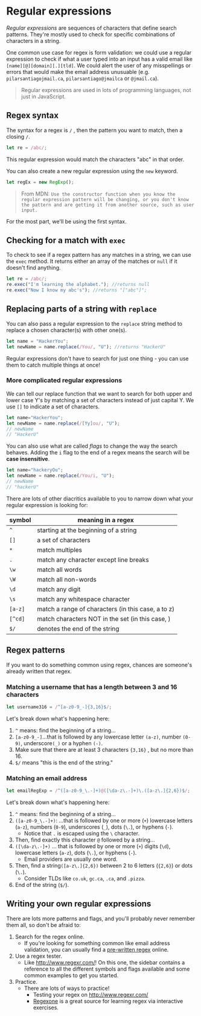   <!-- Student takeaway -->
  <!-- By the end of this lesson, the student should know:
  - What a regular expression is.
  - When to use a regular expression.
  - Some common methods that take regular expressions (e.g. exec and replace).
  - How to build a regex.
  - Where to check or find a regex.
  - There are a plenty of common regex snippets out in the world.
  -->

# Regular expressions

_Regular expressions_ are sequences of characters that define search patterns. They're mostly used to check for specific combinations of characters in a string.

One common use case for regex is form validation: we could use a regular expression to check if what a user typed into an input has a valid email like `[name][@][domain][.][tld]`. We could alert the user of any misspellings or errors that would make the email address unusuable (e.g. `pilarsantiagojmail.ca`,  `pilarsantiago@jmailca` or  `@jmail.ca`).

> Regular expressions are used in lots of programming languages, not just in JavaScript.

## Regex syntax
The syntax for a regex is `/` , then the pattern you want to match, then a closing `/`.

```js
let re = /abc/;
```
This regular expression would match the characters "abc" in that order.

You can also create a new regular expression using the `new` keyword.
```js
let regEx = new RegExp();
```
> From MDN: `Use the constructor function when you know the regular expression pattern will be changing, or you don't know the pattern and are getting it from another source, such as user input.`

For the most part, we'll be using the first syntax.

## Checking for a match with `exec`

To check to see if a regex pattern has any matches in a string, we can use the `exec` method. It returns either an array of the matches or `null` if it doesn't find anything. 

```js
let re = /abc/;
re.exec("I'm learning the alphabet."); //returns null
re.exec("Now I know my abc's"); //returns "["abc"]";
```

## Replacing parts of a string with `replace`

You can also pass a regular expression to the `replace` string method to replace a chosen character(s) with other one(s).  

```js
let name = "HackerYou";
let newName = name.replace(/You/, "U"); //returns "HackerU"
```

Regular expressions don't have to search for just one thing - you can use them to catch multiple things at once!

### More complicated regular expressions
We can tell our replace function that we want to search for both upper and lower case Y's by matching a set of characters instead of just capital Y. We use `[]` to indicate a set of characters.

```js
let name="HackerYou";
let newName = name.replace(/[Yy]ou/, "U");
// newName
// "HackerU"
```

You can also use what are called _flags_ to change the way the search behaves.  Adding the `i` flag to the end of a regex means the search will be **case insensitive**.

```js
let name="hackeryOu";
let newName = name.replace(/You/i, "U"); 
// newName
// "hackerU"
```

There are lots of other diacritics available to you to narrow down what your regular expression is looking for:

symbol | meaning in a regex
--|-- 
`^` |starting at the beginning of a string
`[]`| a set of characters 
`*` | match multiples
`.` | match any character except line breaks
`\w` | match all words 
`\W` | match all non-words
`\d` | match any digit   
`\s` | match any whitespace character  
`[a-z]` | match a range of characters (in this case, a to z)
`[^cd]` | match characters NOT in the set (in this case, )
`$/` |denotes the end of the string

## Regex patterns

If you want to do something common using regex, chances are someone's already written that regex.

### Matching a username that has a length between 3 and 16 characters
```js
let username316 = /^[a-z0-9_-]{3,16}$/;
```

Let's break down what's happening here:
1. `^` means: find the beginning of a string...
2. `[a-z0-9_-]`...that is followed by any lowercase letter `(a-z)`, number `(0-9)`, underscore`(_)` or a hyphen `(-)`.
3. Make sure that there are at least 3 characters `{3,16}` , but no more than 16.
4. `$/` means "this is the end of the string."

### Matching an email address

```js
let emailRegExp = /^([a-z0-9_\.-]+)@([\da-z\.-]+)\.([a-z\.]{2,6})$/;
```

Let's break down what's happening here:
1. `^` means: find the beginning of a string...
2. `([a-z0-9_\.-]+)`: ...that is followed by one or more (`+`) lowercase letters (`a-z`), numbers (`0-9`), underscores (`_`), dots (`\.`), or hyphens (`-`).
	* Notice that `.` is escaped using the `\` character.
3. Then, find exactly this character `@` followed by a string...
4. `([\da-z\.-]+)` ... that is followed by one or more (`+`) digits (`\d`), lowercase letters (`a-z`), dots (`\.`), or hyphens (`-`).
	* Email providers are usually one word.
5. Then, find a string`([a-z\.]{2,6})` between 2 to 6 letters (`{2,6}`) or dots (`\.`).
	* Consider TLDs like `co.uk`, `gc.ca`, `.ca`, and `.pizza`.
6. End of the string (`$/`).

## Writing your own regular expressions

There are lots more patterns and flags, and you'll probably never remember them all, so don't be afraid to:

1. Search for the regex online.
	* If you're looking for something common like email address validation, you can usually find a [pre-written regex](https://code.tutsplus.com/tutorials/8-regular-expressions-you-should-know--net-6149) online.
2. Use a regex tester.
	* Like <http://www.regexr.com/>! On this one, the sidebar contains a reference to all the different symbols and flags available and some common examples to get you started.
3. Practice.
	* There are lots of ways to practice!
		* Testing your regex on <http://www.regexr.com/>
		* [Regexone](http://regexone.com/) is a great source for learning regex via interactive exercises.
